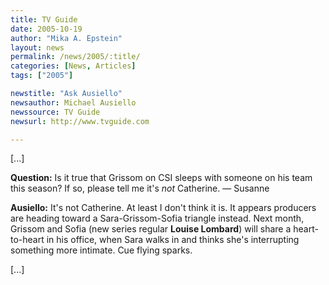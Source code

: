 ```yaml
---
title: TV Guide
date: 2005-10-19
author: "Mika A. Epstein"
layout: news
permalink: /news/2005/:title/
categories: [News, Articles]
tags: ["2005"]

newstitle: "Ask Ausiello"
newsauthor: Michael Ausiello  
newssource: TV Guide  
newsurl: http://www.tvguide.com  

---
```

[...]

**Question:** Is it true that Grissom on CSI sleeps with someone on his team this season? If so, please tell me it's *not* Catherine. &#8212; Susanne

**Ausiello:** It's not Catherine. At least I don't think it is. It appears producers are heading toward a Sara-Grissom-Sofia triangle instead. Next month, Grissom and Sofia (new series regular **Louise Lombard**) will share a heart-to-heart in his office, when Sara walks in and thinks she's interrupting something more intimate. Cue flying sparks.

[...]

